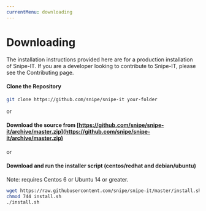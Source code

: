 ```yaml
---
currentMenu: downloading
---
```


# Downloading

The installation instructions provided here are for a production installation of Snipe-IT. If you are a developer looking to contribute to Snipe-IT, please see the Contributing page.

#### Clone the Repository

```bash
git clone https://github.com/snipe/snipe-it your-folder
```

or

#### Download the source from [https://github.com/snipe/snipe-it/archive/master.zip](https://github.com/snipe/snipe-it/archive/master.zip)

or

#### Download and run the installer script (centos/redhat and debian/ubuntu)

Note: requires Centos 6 or Ubuntu 14 or greater.

```bash
wget https://raw.githubusercontent.com/snipe/snipe-it/master/install.sh
chmod 744 install.sh
./install.sh
```
